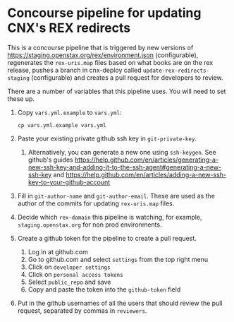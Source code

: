 Concourse pipeline for updating CNX's REX redirects
===================================================

This is a concourse pipeline that is triggered by new versions of
https://staging.openstax.org/rex/environment.json (configurable), regenerates
the `rex-uris.map` files based on what books are on the rex release, pushes a
branch in cnx-deploy called `update-rex-redirects-staging` (configurable) and
creates a pull request for developers to review.

There are a number of variables that this pipeline uses.  You will need to set
these up.

1. Copy `vars.yml.example` to `vars.yml`:

   ```
   cp vars.yml.example vars.yml
   ```

2. Paste your existing private github ssh key in `git-private-key`.

   1. Alternatively, you can generate a new one using `ssh-keygen`.  See
      github's guides
      https://help.github.com/en/articles/generating-a-new-ssh-key-and-adding-it-to-the-ssh-agent#generating-a-new-ssh-key
      and
      https://help.github.com/en/articles/adding-a-new-ssh-key-to-your-github-account

3. Fill in `git-author-name` and `git-author-email`.  These are used as the
   author of the commits for updating `rex-uris.map` files.

4. Decide which `rex-domain` this pipeline is watching, for example,
   `staging.openstax.org` for non prod environments.

5. Create a github token for the pipeline to create a pull request.

   1. Log in at github.com
   2. Go to github.com and select `settings` from the top right menu
   3. Click on `developer settings`
   4. Click on `personal access tokens`
   5. Select `public_repo` and save
   6. Copy and paste the token into the `github-token` field

6. Put in the github usernames of all the users that should review the pull
   request, separated by commas in `reviewers`.

